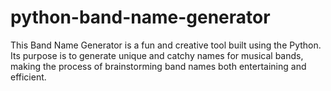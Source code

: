 # python-band-name-generator
This Band Name Generator is a fun and creative tool built using the Python. Its purpose is to generate unique and catchy names for musical bands, making the process of brainstorming band names both entertaining and efficient.
